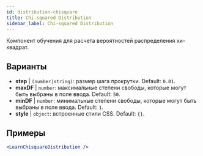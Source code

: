 ```yaml
---
id: distribution-chisquare
title: Chi-squared Distribution
sidebar_label: Chi-squared Distribution
---
```


Компонент обучения для расчета вероятностей распределения хи-квадрат.

## Варианты

* __step__ | `(number|string)`: размер шага прокрутки. Default: `0.01`.
* __maxDF__ | `number`: максимальные степени свободы, которые могут быть выбраны в поле ввода. Default: `50`.
* __minDF__ | `number`: минимальные степени свободы, которые могут быть выбраны в поле ввода. Default: `1`.
* __style__ | `object`: встроенные стили CSS. Default: `{}`.


## Примеры

```jsx live
<LearnChisquareDistribution />
```

